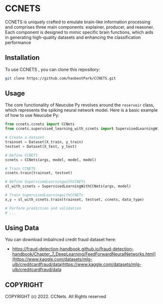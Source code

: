 # CCNETS 

CCNETS is uniquely crafted to emulate brain-like information processing and comprises three main components: explainer, producer, and reasoner. Each component is designed to mimic specific brain functions, which aids in generating high-quality datasets and enhancing the classification performance


## Installation
To use CCNETS , you can clone this repository:
```bash
git clone https://github.com/hanbeotPark/CCNETS.git
```

## Usage

The core functionality of Neucube Py revolves around the `reservoir` class, which represents the spiking neural network model. Here is a basic example of how to use Neucube Py:

```python
from ccnets.ccnets import CCNets
from ccnets.supervised_learning_with_ccnets import SupervisedLearningWithCCNets

# Create a dataset
trainset = Dataset(X_train, y_train)
testset = Dataset(X_test, y_test)

# Define CCNETS
ccnets = CCNets(args, model, model, model)

# Train CCNETS 
ccnets.train(trainset, testset)  

# Define SupervisedLearningwithCCNETs
sl_with_ccnets = SupervisedLearningWithCCNets(args, model)

# Train SupervisedLearningwithCCNETs
x,y = sl_with_ccnets.train(trainset, testset, ccnets, data_type)

# Perform prediction and validation
# ...

```
## Using Data
You can download imbalnced credit fraud dataset here:
* https://fraud-detection-handbook.github.io/fraud-detection-handbook/Chapter_7_DeepLearning/FeedForwardNeuralNetworks.html](https://www.kaggle.com/datasets/mlg-ulb/creditcardfraud/data)https://www.kaggle.com/datasets/mlg-ulb/creditcardfraud/data

## COPYRIGHT
COPYRIGHT (c) 2022. CCNets. All Rights reserved
